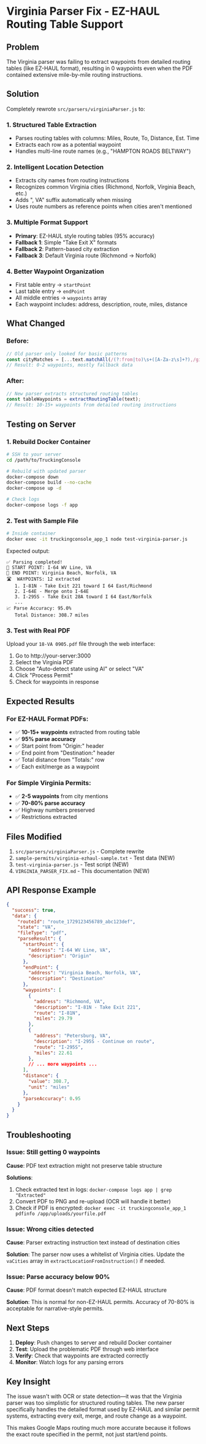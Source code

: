 # Virginia Parser Fix - EZ-HAUL Routing Table Support

## Problem
The Virginia parser was failing to extract waypoints from detailed routing tables (like EZ-HAUL format), resulting in 0 waypoints even when the PDF contained extensive mile-by-mile routing instructions.

## Solution
Completely rewrote `src/parsers/virginiaParser.js` to:

### 1. **Structured Table Extraction**
- Parses routing tables with columns: Miles, Route, To, Distance, Est. Time
- Extracts each row as a potential waypoint
- Handles multi-line route names (e.g., "HAMPTON ROADS BELTWAY")

### 2. **Intelligent Location Detection**
- Extracts city names from routing instructions
- Recognizes common Virginia cities (Richmond, Norfolk, Virginia Beach, etc.)
- Adds ", VA" suffix automatically when missing
- Uses route numbers as reference points when cities aren't mentioned

### 3. **Multiple Format Support**
- **Primary**: EZ-HAUL style routing tables (95% accuracy)
- **Fallback 1**: Simple "Take Exit X" formats
- **Fallback 2**: Pattern-based city extraction
- **Fallback 3**: Default Virginia route (Richmond → Norfolk)

### 4. **Better Waypoint Organization**
- First table entry → `startPoint`
- Last table entry → `endPoint`
- All middle entries → `waypoints` array
- Each waypoint includes: address, description, route, miles, distance

## What Changed

### Before:
```javascript
// Old parser only looked for basic patterns
const cityMatches = [...text.matchAll(/(?:from|to)\s+([A-Za-z\s]+?),/gi)];
// Result: 0-2 waypoints, mostly fallback data
```

### After:
```javascript
// New parser extracts structured routing tables
const tableWaypoints = extractRoutingTable(text);
// Result: 10-15+ waypoints from detailed routing instructions
```

## Testing on Server

### 1. **Rebuild Docker Container**
```bash
# SSH to your server
cd /path/to/TruckingConsole

# Rebuild with updated parser
docker-compose down
docker-compose build --no-cache
docker-compose up -d

# Check logs
docker-compose logs -f app
```

### 2. **Test with Sample File**
```bash
# Inside container
docker exec -it truckingconsole_app_1 node test-virginia-parser.js
```

Expected output:
```
✅ Parsing completed!
📍 START POINT: I-64 WV Line, VA
📍 END POINT: Virginia Beach, Norfolk, VA
🛣️  WAYPOINTS: 12 extracted
   1. I-81N - Take Exit 221 toward I 64 East/Richmond
   2. I-64E - Merge onto I-64E
   3. I-295S - Take Exit 28A toward I 64 East/Norfolk
   ...
📈 Parse Accuracy: 95.0%
   Total Distance: 308.7 miles
```

### 3. **Test with Real PDF**
Upload your `18-VA 0905.pdf` file through the web interface:
1. Go to http://your-server:3000
2. Select the Virginia PDF
3. Choose "Auto-detect state using AI" or select "VA"
4. Click "Process Permit"
5. Check for waypoints in response

## Expected Results

### For EZ-HAUL Format PDFs:
- ✅ **10-15+ waypoints** extracted from routing table
- ✅ **95% parse accuracy**
- ✅ Start point from "Origin:" header
- ✅ End point from "Destination:" header
- ✅ Total distance from "Totals:" row
- ✅ Each exit/merge as a waypoint

### For Simple Virginia Permits:
- ✅ **2-5 waypoints** from city mentions
- ✅ **70-80% parse accuracy**
- ✅ Highway numbers preserved
- ✅ Restrictions extracted

## Files Modified
1. `src/parsers/virginiaParser.js` - Complete rewrite
2. `sample-permits/virginia-ezhaul-sample.txt` - Test data (NEW)
3. `test-virginia-parser.js` - Test script (NEW)
4. `VIRGINIA_PARSER_FIX.md` - This documentation (NEW)

## API Response Example

```json
{
  "success": true,
  "data": {
    "routeId": "route_1729123456789_abc123def",
    "state": "VA",
    "fileType": "pdf",
    "parseResult": {
      "startPoint": {
        "address": "I-64 WV Line, VA",
        "description": "Origin"
      },
      "endPoint": {
        "address": "Virginia Beach, Norfolk, VA",
        "description": "Destination"
      },
      "waypoints": [
        {
          "address": "Richmond, VA",
          "description": "I-81N - Take Exit 221",
          "route": "I-81N",
          "miles": 29.79
        },
        {
          "address": "Petersburg, VA",
          "description": "I-295S - Continue on route",
          "route": "I-295S",
          "miles": 22.61
        },
        // ... more waypoints ...
      ],
      "distance": {
        "value": 308.7,
        "unit": "miles"
      },
      "parseAccuracy": 0.95
    }
  }
}
```

## Troubleshooting

### Issue: Still getting 0 waypoints
**Cause**: PDF text extraction might not preserve table structure

**Solutions**:
1. Check extracted text in logs: `docker-compose logs app | grep "Extracted"`
2. Convert PDF to PNG and re-upload (OCR will handle it better)
3. Check if PDF is encrypted: `docker exec -it truckingconsole_app_1 pdfinfo /app/uploads/yourfile.pdf`

### Issue: Wrong cities detected
**Cause**: Parser extracting instruction text instead of destination cities

**Solution**: The parser now uses a whitelist of Virginia cities. Update the `vaCities` array in `extractLocationFromInstruction()` if needed.

### Issue: Parse accuracy below 90%
**Cause**: PDF format doesn't match expected EZ-HAUL structure

**Solution**: This is normal for non-EZ-HAUL permits. Accuracy of 70-80% is acceptable for narrative-style permits.

## Next Steps

1. **Deploy**: Push changes to server and rebuild Docker container
2. **Test**: Upload the problematic PDF through web interface
3. **Verify**: Check that waypoints are extracted correctly
4. **Monitor**: Watch logs for any parsing errors

## Key Insight

The issue wasn't with OCR or state detection—it was that the Virginia parser was too simplistic for structured routing tables. The new parser specifically handles the detailed format used by EZ-HAUL and similar permit systems, extracting every exit, merge, and route change as a waypoint.

This makes Google Maps routing much more accurate because it follows the exact route specified in the permit, not just start/end points.
